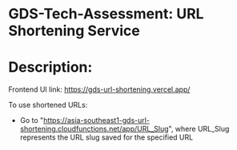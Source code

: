 # GDS-Tech-Assessment: URL Shortening Service

# Description:

Frontend UI link: https://gds-url-shortening.vercel.app/

To use shortened URLs:
- Go to "https://asia-southeast1-gds-url-shortening.cloudfunctions.net/app/URL_Slug", where URL_Slug represents the URL slug saved for the specified URL
